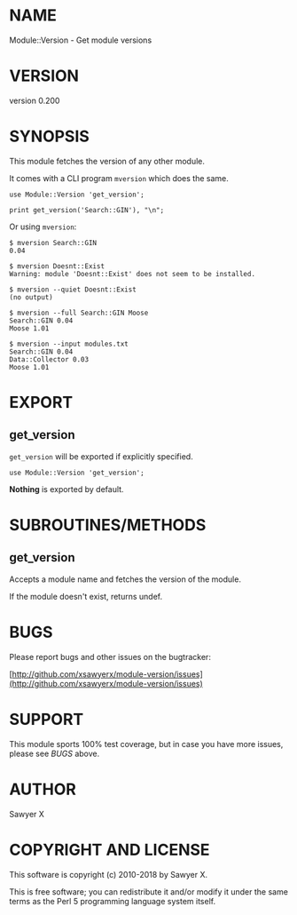 # NAME

Module::Version - Get module versions

# VERSION

version 0.200

# SYNOPSIS

This module fetches the version of any other module.

It comes with a CLI program `mversion` which does the same.

    use Module::Version 'get_version';

    print get_version('Search::GIN'), "\n";

Or using `mversion`:

    $ mversion Search::GIN
    0.04

    $ mversion Doesnt::Exist
    Warning: module 'Doesnt::Exist' does not seem to be installed.

    $ mversion --quiet Doesnt::Exist
    (no output)

    $ mversion --full Search::GIN Moose
    Search::GIN 0.04
    Moose 1.01

    $ mversion --input modules.txt
    Search::GIN 0.04
    Data::Collector 0.03
    Moose 1.01

# EXPORT

## get\_version

`get_version` will be exported if explicitly specified.

    use Module::Version 'get_version';

**Nothing** is exported by default.

# SUBROUTINES/METHODS

## get\_version

Accepts a module name and fetches the version of the module.

If the module doesn't exist, returns undef.

# BUGS

Please report bugs and other issues on the bugtracker:

[http://github.com/xsawyerx/module-version/issues](http://github.com/xsawyerx/module-version/issues)

# SUPPORT

This module sports 100% test coverage, but in case you have more issues, please
see _BUGS_ above.

# AUTHOR

Sawyer X

# COPYRIGHT AND LICENSE

This software is copyright (c) 2010-2018 by Sawyer X.

This is free software; you can redistribute it and/or modify it under
the same terms as the Perl 5 programming language system itself.

